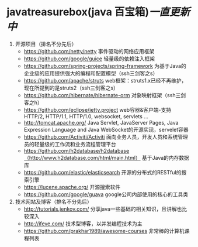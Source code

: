 # javatreasurebox(java 百宝箱)***一直更新中***
  1. 开源项目（排名不分先后）
     - https://github.com/netty/netty 事件驱动的网络应用框架
     - https://github.com/google/guice 轻量级的依赖注入框架
     - https://github.com/spring-projects/spring-framework 为基于Java的企业级的应用提供强大的编程和配置模型（ssh三剑客之s）
     - https://github.com/apache/struts web框架：struts1.x已经不再维护，现在所提到的是struts2（ssh三剑客之s）
     - https://github.com/hibernate/hibernate-orm 对象映射框架（ssh三剑客之h）
     - https://github.com/eclipse/jetty.project web容器&客户端-支持HTTP/2, HTTP/1.1, HTTP/1.0, websocket, servlets ...
     - http://tomcat.apache.org/ Java Servlet, JavaServer Pages, Java Expression Language and Java WebSocket的开源实现，servelet容器 
     - https://github.com/Activiti/Activiti 面向业务人员，开发人员和系统管理员的轻量级的工作流和业务流程管理平台
     - https://github.com/h2database/h2database（http://www.h2database.com/html/main.html） 基于Java的内存数据库
     - https://github.com/elastic/elasticsearch 开源的分布式的RESTful的搜索引擎
     - https://lucene.apache.org/ 开源搜索软件
     - https://github.com/google/guava google公司内部使用的核心的工具类
  2. 技术网站及博客（排名不分先后）
     - http://tutorials.jenkov.com/ 分享java一些基础的相关知识，且讲解也比较深入
     - http://ifeve.com/ 技术型博客，以并发编程技术为主
     - https://github.com/prakhar1989/awesome-courses 非常棒的计算机课程列表



